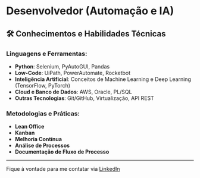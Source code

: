 # Desenvolvedor (Automação e IA)

## 🛠️ Conhecimentos e Habilidades Técnicas

### Linguagens e Ferramentas:
- **Python**: Selenium, PyAutoGUI, Pandas
- **Low-Code**: UiPath, PowerAutomate, Rocketbot
- **Inteligência Artificial**: Conceitos de Machine Learning e Deep Learning (TensorFlow, PyTorch)
- **Cloud e Banco de Dados**: AWS, Oracle, PL/SQL
- **Outras Tecnologias**: Git/GitHub, Virtualização, API REST

### Metodologias e Práticas:
- **Lean Office**
- **Kanban**
- **Melhoria Contínua**
- **Análise de Processos**
- **Documentação de Fluxo de Processo**
---

Fique à vontade para me contatar via [LinkedIn](https://www.linkedin.com)
